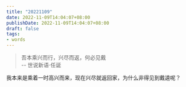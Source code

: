 ```yaml
---
title: "20221109"
date: 2022-11-09T14:04:07+08:00
publishDate: 2022-11-09T14:04:07+08:00
draft: false
tags:
- words
---
```


> 吾本乘兴而行，兴尽而返，何必见戴  
> 				-- 世说新语·任诞


我本来是乘着一时高兴而来，现在兴尽就返回家，为什么非得见到戴逵呢？

